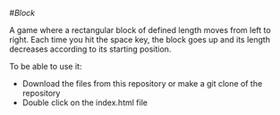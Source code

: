 #_Block_

A game where a rectangular block of defined length moves from left to right.
Each time you hit the space key, the block goes up and its length decreases according to its starting position.

To be able to use it:
- Download the files from this repository or make a git clone of the repository
- Double click on the index.html file
